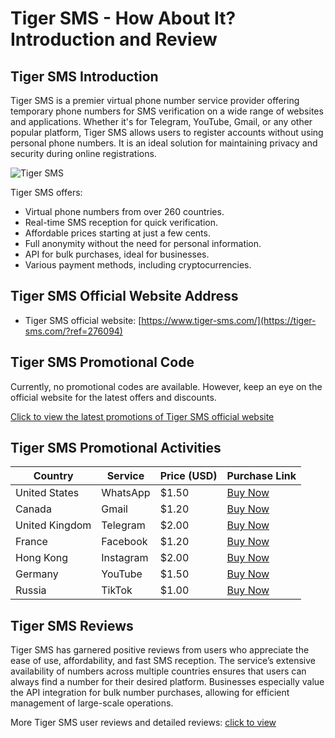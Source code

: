 # Tiger SMS - How About It? Introduction and Review

## Tiger SMS Introduction
Tiger SMS is a premier virtual phone number service provider offering temporary phone numbers for SMS verification on a wide range of websites and applications. Whether it's for Telegram, YouTube, Gmail, or any other popular platform, Tiger SMS allows users to register accounts without using personal phone numbers. It is an ideal solution for maintaining privacy and security during online registrations.

![Tiger SMS](https://github.com/user-attachments/assets/3603caf7-dc86-4591-a4d2-658259aa5e5e)

Tiger SMS offers:
- Virtual phone numbers from over 260 countries.
- Real-time SMS reception for quick verification.
- Affordable prices starting at just a few cents.
- Full anonymity without the need for personal information.
- API for bulk purchases, ideal for businesses.
- Various payment methods, including cryptocurrencies.

## Tiger SMS Official Website Address
- Tiger SMS official website: [https://www.tiger-sms.com/](https://tiger-sms.com/?ref=276094)

## Tiger SMS Promotional Code
Currently, no promotional codes are available. However, keep an eye on the official website for the latest offers and discounts.

[Click to view the latest promotions of Tiger SMS official website](https://tiger-sms.com/?ref=276094)

## Tiger SMS Promotional Activities
| Country        | Service        | Price (USD) | Purchase Link                                    |
|----------------|----------------|-------------|--------------------------------------------------|
| United States  | WhatsApp       | $1.50       | [Buy Now](https://tiger-sms.com/?ref=276094)             |
| Canada         | Gmail          | $1.20       | [Buy Now](https://tiger-sms.com/?ref=276094)             |
| United Kingdom | Telegram       | $2.00       | [Buy Now](https://tiger-sms.com/?ref=276094)             |
| France         | Facebook       | $1.20       | [Buy Now](https://tiger-sms.com/?ref=276094)             |
| Hong Kong      | Instagram      | $2.00       | [Buy Now](https://tiger-sms.com/?ref=276094)             |
| Germany        | YouTube        | $1.50       | [Buy Now](https://tiger-sms.com/?ref=276094)             |
| Russia         | TikTok         | $1.00       | [Buy Now](https://tiger-sms.com/?ref=276094)             |

## Tiger SMS Reviews
Tiger SMS has garnered positive reviews from users who appreciate the ease of use, affordability, and fast SMS reception. The service’s extensive availability of numbers across multiple countries ensures that users can always find a number for their desired platform. Businesses especially value the API integration for bulk number purchases, allowing for efficient management of large-scale operations.

More Tiger SMS user reviews and detailed reviews: [click to view](https://tiger-sms.com/?ref=276094)
